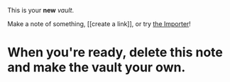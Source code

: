This is your **new** _vault_.

Make a note of something, [[create a link]], or try [the Importer](https://help.obsidian.md/Plugins/Importer)!

# When you're ready, delete this note and make the vault your own.
